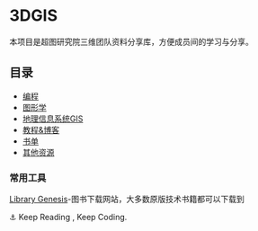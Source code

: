 # 3DGIS

本项目是超图研究院三维团队资料分享库，方便成员间的学习与分享。

## 目录

+ [编程](./content/0_programming.md)
+ [图形学](./content/1_cg.md)
+ [地理信息系统GIS](./content/2_gis.md)
+ [教程&博客](./content/3_courses.md)
+ [书单](./content/4_booklist.md)
+ [其他资源](./content/5_resources.md)

### 常用工具


[Library Genesis](http://libgen.rs/)-图书下载网站，大多数原版技术书籍都可以下载到



:anchor: Keep Reading , Keep Coding.
